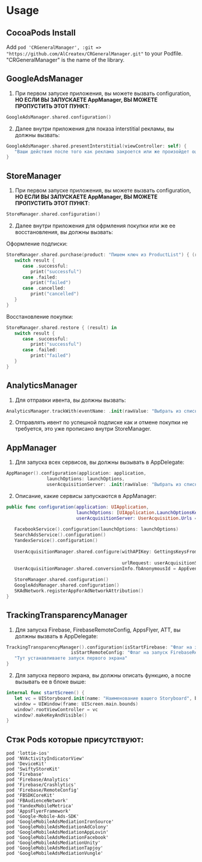 # Usage

## CocoaPods Install
Add ```pod 'CRGeneralManager', :git => "https://github.com/AlCreatex/CRGeneralManager.git"``` to your Podfile. "CRGeneralManager" is the name of the library.

## GoogleAdsManager
1) При первом запуске приложения, вы можете вызвать configuration, **НО ЕСЛИ ВЫ ЗАПУСКАЕТЕ AppManager, ВЫ МОЖЕТЕ ПРОПУСТИТЬ ЭТОТ ПУНКТ**:

```swift
GoogleAdsManager.shared.configuration()
```

2) Далее внутри приложения для показа interstitial рекламы, вы должны вызвать:

```swift
GoogleAdsManager.shared.presentInterstitial(viewController: self) {
   "Ваши действия после того как реклама закроется или же произойдет ошибка загрузки рекламы"
}
```

## StoreManager
1) При первом запуске приложения, вы можете вызвать configuration, **НО ЕСЛИ ВЫ ЗАПУСКАЕТЕ AppManager, ВЫ МОЖЕТЕ ПРОПУСТИТЬ ЭТОТ ПУНКТ**:

```swift
StoreManager.shared.configuration()
```

2) Далее внутри приложения для офрмления покупки или же ее восстановления, вы должны вызвать:

Оформление подписки:
```swift
StoreManager.shared.purchase(product: "Пишем ключ из ProductList") { (result) in
   switch result {
      case .successful:
         print("successful")
      case .failed:
         print("failed")
      case .cancelled:
         print("cancelled")
   }
}
```

Восстановление покупки:
```swift
StoreManager.shared.restore { (result) in
   switch result {
      case .successful:
         print("successful")
      case .failed:
         print("failed")
   }
}
```

## AnalyticsManager
1) Для отправки ивента, вы должны вызвать:

```swift
AnalyticsManager.trackWith(eventName: .init(rawValue: "Выбрать из списка нужный вам ивент или же написать свой"))
```

2) Отправлять ивент по успешной подписке как и отмене покупки не требуется, это уже прописано внутри StoreManager.

## AppManager
1) Для запуска всех сервисов, вы должны вызывать в AppDelegate:

```swift
AppManager().configuration(application: application, 
			   launchOptions: launchOptions, 
			   userAcquisitionServer: .init(rawValue: "Выбрать из списка нужный вам сервер или же написать свой"))
```

2) Описание, какие сервисы запускаются в AppManager:

```swift
public func configuration(application: UIApplication,
                          launchOptions: [UIApplication.LaunchOptionsKey: Any]?,
                          userAcquisitionServer: UserAcquisition.Urls = .inapps) {
        
   FacebookService().configuration(launchOptions: launchOptions)
   SearchAdsService().configuration()
   YandexService().configuration()
        
   UserAcquisitionManager.shared.configure(withAPIKey: GettingsKeysFromPlist.getKey(from: Constants.NameFile.remoteConfig,
                                                                                    by: .userAcquisitionKey) as? String ?? "",
                                           urlRequest: userAcquisitionServer)
   UserAcquisitionManager.shared.conversionInfo.fbAnonymousId = AppEvents.anonymousID
        
   StoreManager.shared.configuration()
   GoogleAdsManager.shared.configuration()
   SKAdNetwork.registerAppForAdNetworkAttribution()
}
```

## TrackingTransparencyManager
1) Для запуска Firebase, FirebaseRemoteConfig, AppsFlyer, ATT, вы должны вызвать в AppDelegate:

```swift
TrackingTransparencyManager().configuration(isStartFirebase: "Флаг на запуск Firebase", 
					    isStartRemoteConfig: "Флаг на запуcк FirebaseRemoteConfig") {
   "Тут устанавливаете запуск первого экрана"    
}
```

2) Для запуска первого экрана, вы должны описать функцию, а после вызывать ее в блоке выше:

```swift
internal func startScreen() {
   let vc = UIStoryboard.init(name: "Наименование вашего Storyboard", bundle: nil).instantiateInitialViewController()!
   window = UIWindow(frame: UIScreen.main.bounds)
   window?.rootViewController = vc
   window?.makeKeyAndVisible()
}
```

## Стэк Pods которые присутствуют:

```
pod 'lottie-ios'
pod 'NVActivityIndicatorView'
pod 'DeviceKit'
pod 'SwiftyStoreKit'
pod 'Firebase'
pod 'Firebase/Analytics'
pod 'Firebase/Crashlytics'
pod 'Firebase/RemoteConfig'
pod 'FBSDKCoreKit'
pod 'FBAudienceNetwork'
pod 'YandexMobileMetrica'
pod 'AppsFlyerFramework'
pod 'Google-Mobile-Ads-SDK'
pod 'GoogleMobileAdsMediationIronSource'
pod 'GoogleMobileAdsMediationAdColony'
pod 'GoogleMobileAdsMediationAppLovin'
pod 'GoogleMobileAdsMediationFacebook'
pod 'GoogleMobileAdsMediationUnity'
pod 'GoogleMobileAdsMediationTapjoy'
pod 'GoogleMobileAdsMediationVungle'
```
